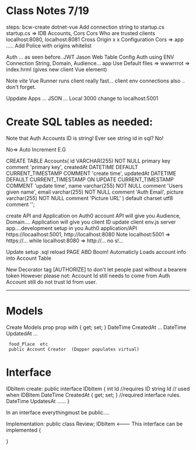 # Class Notes 7/19
steps: bcw-create dotnet-vue
Add connection string to startup.cs
startup.cs  => IDB Accounts, Cors
   Cors Who are trusted clients localhost:8080, localhost:8081  Cross Origin x x 
   Configuration Cors => app .....
      Add Police with origins whitelist

  Auth ...  as seen before.  JWT Jason Web Table Config Auth using ENV  Connection String, Domain, Audience...
  app Use Default files => wwwrrrot => index.hrml  (gives new client Vue element)

  Note <em>vite</em> Vue Runner runs client really fast...
   client env connections also .. don't forget.

Uppdate Apps ... JSON ...  Local 3000  change to localhost:5001

# Create SQL tables as needed:
 Note that Auth Accounts ID is string!  Ever see string id in sql? No!

 No=>     Auto Increment E.G

CREATE TABLE Accounts(
  id VARCHAR(255) NOT NULL primary key comment 'primary key',
  createdAt DATETIME DEFAULT CURRENT_TIMESTAMP COMMENT 'create time',
  updatedAt DATETIME DEFAULT CURRENT_TIMESTAMP ON UPDATE CURRENT_TIMESTAMP COMMENT 'update time',
  name varchar(255) NOT NULL comment 'Users given name',
  email varchar(255) NOT NULL comment 'Auth Email',
  picture varchar(255) NOT NULL comment 'Picture URL'
) default charset utf8 comment '';


create API and Application on Auth0 account
API will give you Audience, Domain....
Application will give you client ID update client env.js server app....development 
setup in you Auth0 application/API https://locaalhost:5001, http://localhost:8080
Note localhost:5001 => https://...  while localhost:8080  => http://...  no s!...


Update  setup .sql   reload PAGE ABD Boom! Automaticly Loads account info into Account Table

New Decorator tag [AUTHORIZE] to don't let people past without a bearere token However please not:
Account Id still needs to come from Auth Account still do not trust Id from user.

-----------------------
# Models
Create Models  prop  <tab> prop with { get; set; }
     DateTime CreatedAt  ...
     DateTime UpdatedAt  ...

     food_Place  etc
     public Account Creator  (Dapper populates virtual)

# Interface

IDbItem
create:   public interface IDbItem
{
  int Id    //requires ID
  string Id  // used when IDBItem<string>
  DateTime CreatedAt { get; set; }   //required interface rules.
  DateTime UpdatesAt ......
}

In an interface everythingmust be public....

Implementation:
public class Review; IDbItem   <---  This interface can be implemented 
{

}












